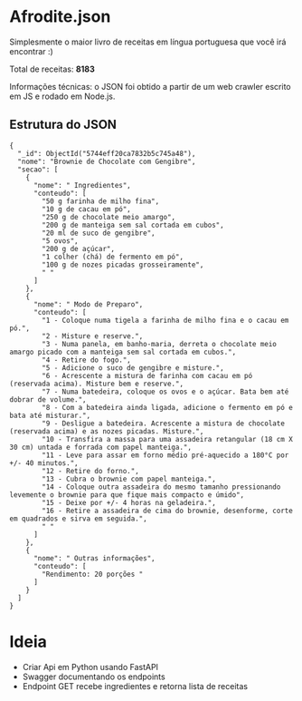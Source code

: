 # Afrodite.json

Simplesmente o maior livro de receitas em língua portuguesa que você irá encontrar :)

Total de receitas: **8183**

Informações técnicas: o JSON foi obtido a partir de um web crawler escrito em JS e rodado em Node.js.

## Estrutura do JSON

```
{
  "_id": ObjectId("5744eff20ca7832b5c745a48"),
  "nome": "Brownie de Chocolate com Gengibre",
  "secao": [
    {
      "nome": " Ingredientes",
      "conteudo": [
        "50 g farinha de milho fina",
        "10 g de cacau em pó",
        "250 g de chocolate meio amargo",
        "200 g de manteiga sem sal cortada em cubos",
        "20 ml de suco de gengibre",
        "5 ovos",
        "200 g de açúcar",
        "1 colher (chá) de fermento em pó",
        "100 g de nozes picadas grosseiramente",
        " "
      ]
    },
    {
      "nome": " Modo de Preparo",
      "conteudo": [
        "1 - Coloque numa tigela a farinha de milho fina e o cacau em pó.",
        "2 - Misture e reserve.",
        "3 - Numa panela, em banho-maria, derreta o chocolate meio amargo picado com a manteiga sem sal cortada em cubos.",
        "4 - Retire do fogo.",
        "5 - Adicione o suco de gengibre e misture.",
        "6 - Acrescente a mistura de farinha com cacau em pó (reservada acima). Misture bem e reserve.",
        "7 - Numa batedeira, coloque os ovos e o açúcar. Bata bem até dobrar de volume.",
        "8 - Com a batedeira ainda ligada, adicione o fermento em pó e bata até misturar.",
        "9 - Desligue a batedeira. Acrescente a mistura de chocolate (reservada acima) e as nozes picadas. Misture.",
        "10 - Transfira a massa para uma assadeira retangular (18 cm X 30 cm) untada e forrada com papel manteiga.",
        "11 - Leve para assar em forno médio pré-aquecido a 180°C por +/- 40 minutos.",
        "12 - Retire do forno.",
        "13 - Cubra o brownie com papel manteiga.",
        "14 - Coloque outra assadeira do mesmo tamanho pressionando levemente o brownie para que fique mais compacto e úmido",
        "15 - Deixe por +/- 4 horas na geladeira.",
        "16 - Retire a assadeira de cima do brownie, desenforme, corte em quadrados e sirva em seguida.",
        " "
      ]
    },
    {
      "nome": " Outras informações",
      "conteudo": [
        "Rendimento: 20 porções "
      ]
    }
  ]
}
```

# Ideia
- Criar Api em Python usando FastAPI
- Swagger documentando os endpoints
- Endpoint GET recebe ingredientes e retorna lista de receitas
